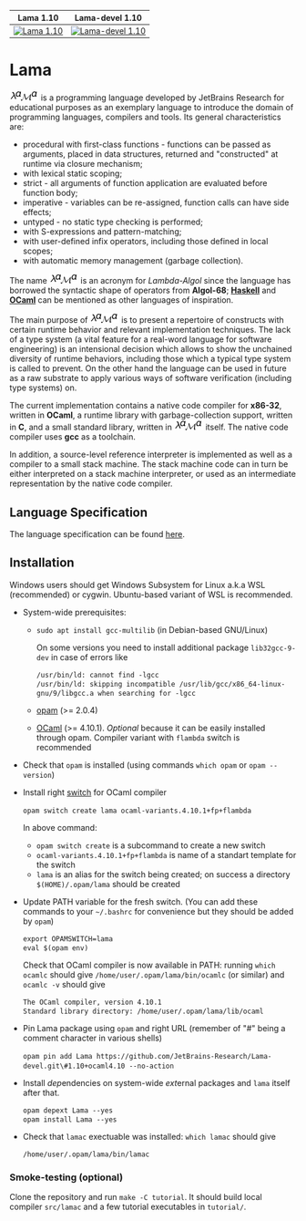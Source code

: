 | Lama         1.10    | Lama-devel        1.10     |
| -------------------- | -------------------------- |
| [![Lama 1.10][1]][2] | [![Lama-devel 1.10][3]][4] |

[1]:  https://github.com/JetBrains-Research/Lama/workflows/Build/badge.svg?branch=1.10
[2]:  https://github.com/JetBrains-Research/Lama/actions
[3]:  https://github.com/JetBrains-Research/Lama-devel/workflows/Build/badge.svg?branch=1.10
[4]:  https://github.com/JetBrains-Research/Lama-devel/actions



# Lama

![lama](lama.png) is a programming language developed by JetBrains Research for educational purposes as an exemplary language to introduce
the domain of programming languages, compilers and tools. Its general characteristics are:

* procedural with first-class functions - functions can be passed as arguments, placed in data structures,
  returned and "constructed" at runtime via closure mechanism;
* with lexical static scoping;
* strict - all arguments of function application are evaluated before function body;
* imperative - variables can be re-assigned, function calls can have side effects;
* untyped - no static type checking is performed;
* with S-expressions and pattern-matching;
* with user-defined infix operators, including those defined in local scopes;
* with automatic memory management (garbage collection).

The name ![lama](lama.png) is an acronym for *Lambda-Algol* since the language has borrowed the syntactic shape of
operators from **Algol-68**; [**Haskell**](http://www.haskell.org) and [**OCaml**](http://ocaml.org) can be
mentioned as other languages of inspiration.

The main purpose of ![lama](lama.png) is to present a repertoire of constructs with certain runtime behavior and
relevant implementation techniques. The lack of a type system (a vital feature for a real-word language
for software engineering) is an intensional decision which allows to show the unchained diversity
of runtime behaviors, including those which a typical type system is called to prevent. On the other hand
the language can be used in future as a raw substrate to apply various ways of software verification (including
type systems) on.

The current implementation contains a native code compiler for **x86-32**, written
in **OCaml**, a runtime library with garbage-collection support, written in **C**, and a small
standard library, written in ![lama](lama.png) itself. The native code compiler uses **gcc** as a toolchain.

In addition, a source-level reference interpreter is implemented as well as a compiler to a small
stack machine. The stack machine code can in turn be either interpreted on a stack machine interpreter, or
used as an intermediate representation by the native code compiler.

## Language Specification

The language specification can be found [here](lama-spec.pdf).

## Installation

Windows users should get Windows Subsystem for Linux a.k.a WSL (recommended) or cygwin. Ubuntu-based variant of WSL is recommended.

* System-wide prerequisites:

  - `sudo apt install gcc-multilib` (in Debian-based GNU/Linux)
   
     On some versions you need to install additional package `lib32gcc-9-dev` in case of errors like 
       ```       
      /usr/bin/ld: cannot find -lgcc
      /usr/bin/ld: skipping incompatible /usr/lib/gcc/x86_64-linux-gnu/9/libgcc.a when searching for -lgcc              
       ```
  - [opam](http://opam.ocaml.org) (>= 2.0.4)
  - [OCaml](http://ocaml.org) (>= 4.10.1). *Optional* because it can be easily installed through opam. Compiler variant with `flambda` switch is recommended

* Check that `opam` is installed (using commands `which opam` or `opam --version`)

* Install right [switch](https://opam.ocaml.org/doc/Manual.html#Switches) for OCaml compiler

  `opam switch create lama ocaml-variants.4.10.1+fp+flambda`

  In above command:

  - `opam switch create` is a subcommand to create a new switch
  - `ocaml-variants.4.10.1+fp+flambda` is name of a standart template for the switch
  - `lama` is an alias for the switch being created; on success a directory `$(HOME)/.opam/lama` should be created

* Update PATH variable for the fresh switch. (You can add these commands to your `~/.bashrc` for convenience but they should be added by `opam`)

  ```
  export OPAMSWITCH=lama
  eval $(opam env)
  ```

  Check that OCaml compiler is now available in PATH: running `which ocamlc` should give `/home/user/.opam/lama/bin/ocamlc` (or similar) and `ocamlc -v` should give

  ```
  The OCaml compiler, version 4.10.1
  Standard library directory: /home/user/.opam/lama/lib/ocaml
  ```

* Pin Lama package using `opam` and right URL (remember of "#" being a comment character in various shells)

  `opam pin add Lama https://github.com/JetBrains-Research/Lama-devel.git\#1.10+ocaml4.10 --no-action`

* Install *dep*endencies on system-wide *ext*ernal packages and `lama` itself after that.

  ```
  opam depext Lama --yes
  opam install Lama --yes
  ```

* Check that `lamac` exectuable was installed: `which lamac` should give

  ```
  /home/user/.opam/lama/bin/lamac
  ```

### Smoke-testing (optional)

Clone the repository and run `make -C tutorial`. It should build local compiler `src/lamac` and a few tutorial executables in `tutorial/`.
